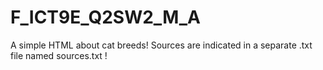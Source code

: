 # F_ICT9E_Q2SW2_M_A
A simple HTML about cat breeds! Sources are indicated in a separate .txt file named sources.txt !
